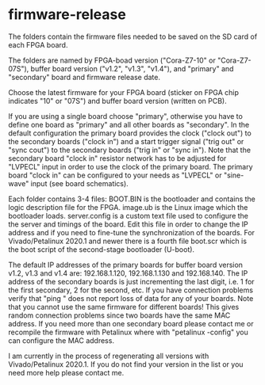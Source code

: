 # firmware-release

The folders contain the firmware files needed to be saved on the SD card of each FPGA board.

The folders are named by FPGA-boad version ("Cora-Z7-10" or "Cora-Z7-07S"), buffer board version ("v1.2", "v1.3", "v1.4"), and "primary" and "secondary" board and firmware release date. 

Choose the latest firmware for your FPGA board (sticker on FPGA chip indicates "10" or "07S") and buffer board version (written on PCB). 

If you are using a single board choose "primary", otherwise you have to define one board as "primary" and all other boards as "secondary". In the default configuration the primary board provides the clock ("clock out") to the secondary boards ("clock in") and a start trigger signal ("trig out" or "sync cout") to the secondary boards ("trig in" or "sync in"). Note that the secondary board "clock in" resistor network has to be adjusted for "LVPECL" input in order to use the clock of the primary board. The primary board "clock in" can be configured to your needs as "LVPECL" or "sine-wave" input (see board schematics).

Each folder contains 3-4 files: BOOT.BIN is the bootloader and contains the logic description file for the FPGA. image.ub is the Linux image which the bootloader loads. server.config is a custom text file used to configure the the server and timings of the board. Edit this file in order to change the IP address and if you need to fine-tune the synchronization of the boards. For Vivado/Petalinux 2020.1 and newer there is a fourth file boot.scr which is the boot script of the second-stage bootloader (U-boot).

The default IP addresses of the primary boards for buffer board version v1.2, v1.3 and v1.4 are: 192.168.1.120, 192.168.1.130 and 192.168.140. The IP address of the secondary boards is just incrementing the last digit, i.e. 1 for the first secondary, 2 for the second, etc. If you have connection problems verify that "ping <IP address>" does not report loss of data for any of your boards. Note that you cannot use the same firmware for different boards! This gives random connection problems since two boards have the same MAC address. If you need more than one secondary board please contact me or recompile the firmware with Petalinux where with "petalinux -config" you can configure the MAC address.

I am currently in the process of regenerating all versions with Vivado/Petalinux 2020.1. If you do not find your version in the list or you need more help please contact me.


